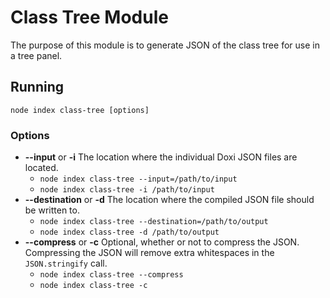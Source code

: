 Class Tree Module
===

The purpose of this module is to generate JSON of the class tree for use in a tree panel.

## Running

    node index class-tree [options]

### Options

 - **--input** or **-i** The location where the individual Doxi JSON files are located.
    - `node index class-tree --input=/path/to/input`
    - `node index class-tree -i /path/to/input`
 - **--destination** or **-d** The location where the compiled JSON file should be written to.
    - `node index class-tree --destination=/path/to/output`
    - `node index class-tree -d /path/to/output`
 - **--compress** or **-c** Optional, whether or not to compress the JSON. Compressing the JSON will remove extra whitespaces in the `JSON.stringify` call.
    - `node index class-tree --compress`
    - `node index class-tree -c`
